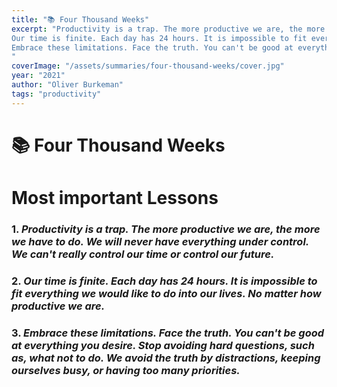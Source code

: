 ```yaml
---
title: "📚 Four Thousand Weeks"
excerpt: "Productivity is a trap. The more productive we are, the more we have to do. We will never have everything under control. We can't really control our time or control our future.
Our time is finite. Each day has 24 hours. It is impossible to fit everything we would like to do into our lives. No matter how productive we are.
Embrace these limitations. Face the truth. You can't be good at everything you desire. Stop avoiding hard questions, such as, what not to do. We avoid the truth by distractions, keeping ourselves busy, or having too many priorities.
"
coverImage: "/assets/summaries/four-thousand-weeks/cover.jpg"
year: "2021"
author: "Oliver Burkeman"
tags: "productivity"
---
```


# 📚 Four Thousand Weeks


# Most important Lessons


### 1. *Productivity is a trap. The more productive we are, the more we have to do. We will never have everything under control. We can't really control our time or control our future.*
### 2. *Our time is finite. Each day has 24 hours. It is impossible to fit everything we would like to do into our lives. No matter how productive we are.*
### 3. *Embrace these limitations. Face the truth. You can't be good at everything you desire. Stop avoiding hard questions, such as, what not to do. We avoid the truth by distractions, keeping ourselves busy, or having too many priorities.*


